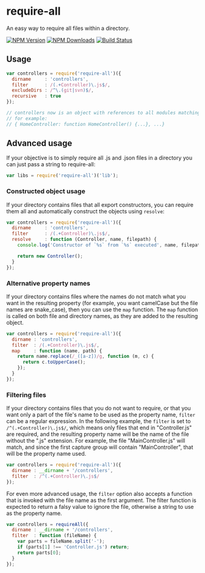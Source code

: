 # require-all

An easy way to require all files within a directory.

[![NPM Version][npm-image]][npm-url]
[![NPM Downloads][downloads-image]][downloads-url]
[![Build Status][travis-image]][travis-url]

## Usage

```js
var controllers = require('require-all')({
  dirname     : 'controllers',
  filter      : /(.+Controller)\.js$/,
  excludeDirs : /^\.(git|svn)$/,
  recursive   : true
});

// controllers now is an object with references to all modules matching the filter
// for example:
// { HomeController: function HomeController() {...}, ...}
```

## Advanced usage

If your objective is to simply require all .js and .json files in a directory
you can just pass a string to require-all:

``` js
var libs = require('require-all')('lib');
```

### Constructed object usage

If your directory contains files that all export constructors, you can require
them all and automatically construct the objects using `resolve`:

```js
var controllers = require('require-all')({
  dirname     : 'controllers',
  filter      : /(.+Controller)\.js$/,
  resolve     : function (Controller, name, filepath) {
    console.log('Constructor of `%s` from `%s` executed', name, filepath);

    return new Controller();
  }
});
```

### Alternative property names

If your directory contains files where the names do not match what you want in
the resulting property (for example, you want camelCase but the file names are
snake_case), then you can use the `map` function. The `map` function is called
on both file and directory names, as they are added to the resulting object.

```js
var controllers = require('require-all')({
  dirname : 'controllers',
  filter  : /(.+Controller)\.js$/,
  map     : function (name, path) {
    return name.replace(/_([a-z])/g, function (m, c) {
      return c.toUpperCase();
    });
  }
});
```

### Filtering files

If your directory contains files that you do not want to require, or that you
want only a part of the file's name to be used as the property name, `filter`
can be a regular expression. In the following example, the `filter` is set to
`/^(.+Controller)\.js$/`, which means only files that end in "Controller.js"
are required, and the resulting property name will be the name of the file
without the ".js" extension. For example, the file "MainController.js" will
match, and since the first capture group will contain "MainController", that
will be the property name used.

```js
var controllers = require('require-all')({
  dirname : __dirname + '/controllers',
  filter  : /^(.+Controller)\.js$/
});
```

For even more advanced usage, the `filter` option also accepts a function that
is invoked with the file name as the first argument. The filter function is
expected to return a falsy value to ignore the file, otherwise a string to use
as the property name.

```js
var controllers = requireAll({
  dirname : __dirname + '/controllers',
  filter  : function (fileName) {
    var parts = fileName.split('-');
    if (parts[1] !== 'Controller.js') return;
    return parts[0];
  }
});
```

[npm-image]: https://img.shields.io/npm/v/require-all.svg
[npm-url]: https://npmjs.org/package/require-all
[downloads-image]: https://img.shields.io/npm/dm/require-all.svg
[downloads-url]: https://npmjs.org/package/require-all
[travis-image]: https://img.shields.io/travis/felixge/node-require-all/master.svg
[travis-url]: https://travis-ci.org/felixge/node-require-all
